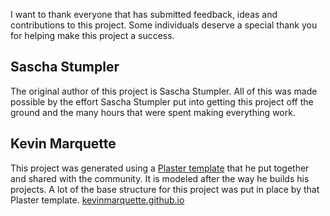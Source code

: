 I want to thank everyone that has submitted feedback, ideas and contributions to this project. Some individuals deserve a special thank you for helping make this project a success.

## Sascha Stumpler

The original author of this project is Sascha Stumpler. All of this was made possible by the effort Sascha Stumpler put into getting this project off the ground and the many hours that were spent making everything work.

## Kevin Marquette

This project was generated using a [Plaster template](https://github.com/KevinMarquette/PlasterTemplates) that he put together and shared with the community. It is modeled after the way he builds his projects. A lot of the base structure for this project was put in place by that Plaster template. [kevinmarquette.github.io](http://kevinmarquette.github.io)


